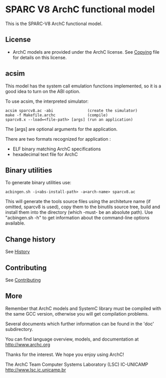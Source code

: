 SPARC V8 ArchC functional model
===============================

This is the SPARC-V8 ArchC functional model.

License
-------
 - ArchC models are provided under the ArchC license.
   See [Copying](COPYING) file for details on this license.

acsim
-----

This model has the system call emulation functions implemented,
so it is a good idea to turn on the ABI option.

To use acsim, the interpreted simulator:

    acsim sparcv8.ac -abi               (create the simulator)
    make -f Makefile.archc              (compile)
    sparcv8.x --load=<file-path> [args] (run an application)

The [args] are optional arguments for the application.

There are two formats recognized for application <file-path>:
- ELF binary matching ArchC specifications
- hexadecimal text file for ArchC


Binary utilities
----------------
To generate binary utilities use:

    acbingen.sh -i<abs-install-path> -a<arch-name> sparcv8.ac

This will generate the tools source files using the architeture
name <arch-name> (if omitted, sparcv8 is used), copy them to the
binutils source tree, build and install them into the directory
<abs-install-path> (which -must- be an absolute path).
Use "acbingen.sh -h" to get information about the command-line
options available.


Change history
------------

See [History](HISTORY.md)


Contributing
------------

See [Contributing](CONTRIBUTING.md)


More
----

Remember that ArchC models and SystemC library must be compiled with
the same GCC version, otherwise you will get compilation problems.

Several documents which further information can be found in the 'doc'
subdirectory.

You can find language overview, models, and documentation at
http://www.archc.org



Thanks for the interest. We hope you enjoy using ArchC!

The ArchC Team
Computer Systems Laboratory (LSC)
IC-UNICAMP
http://www.lsc.ic.unicamp.br
